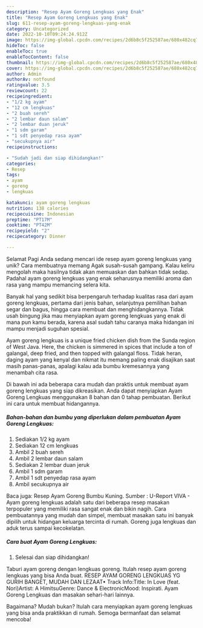```yaml
---
description: "Resep Ayam Goreng Lengkuas yang Enak"
title: "Resep Ayam Goreng Lengkuas yang Enak"
slug: 611-resep-ayam-goreng-lengkuas-yang-enak
category: Uncategorized
date: 2022-10-10T09:24:24.912Z
image: https://img-global.cpcdn.com/recipes/2d6b8c5f252587ae/680x482cq70/ayam-goreng-lengkuas-foto-resep-utama.jpg
hideToc: false
enableToc: true
enableTocContent: false
thumbnail: https://img-global.cpcdn.com/recipes/2d6b8c5f252587ae/680x482cq70/ayam-goreng-lengkuas-foto-resep-utama.jpg
cover: https://img-global.cpcdn.com/recipes/2d6b8c5f252587ae/680x482cq70/ayam-goreng-lengkuas-foto-resep-utama.jpg
author: Admin
authorAv: notfound
ratingvalue: 3.5
reviewcount: 22
recipeingredient:
- "1/2 kg ayam"
- "12 cm lengkuas"
- "2 buah sereh"
- "2 lembar daun salam"
- "2 lembar duan jeruk"
- "1 sdm garam"
- "1 sdt penyedap rasa ayam"
- "secukupnya air"
recipeinstructions:

- "Sudah jadi dan siap dihidangkan!"
categories:
- Resep
tags:
- ayam
- goreng
- lengkuas

katakunci: ayam goreng lengkuas 
nutrition: 138 calories
recipecuisine: Indonesian
preptime: "PT17M"
cooktime: "PT42M"
recipeyield: "2"
recipecategory: Dinner

---
```



Selamat Pagi Anda sedang mencari ide resep ayam goreng lengkuas yang unik? Cara membuatnya memang Agak susah-susah gampang. Kalau keliru mengolah maka hasilnya tidak akan memuaskan dan bahkan tidak sedap. Padahal ayam goreng lengkuas yang enak seharusnya memiliki aroma dan rasa yang mampu memancing selera kita.


Banyak hal yang sedikit bisa berpengaruh terhadap kualitas rasa dari ayam goreng lengkuas, pertama dari jenis bahan, selanjutnya pemilihan bahan segar dan bagus, hingga cara membuat dan menghidangkannya. Tidak usah bingung jika mau menyiapkan ayam goreng lengkuas yang enak di mana pun kamu berada, karena asal sudah tahu caranya maka hidangan ini mampu menjadi suguhan spesial.

Ayam goreng lengkuas is a unique fried chicken dish from the Sunda region of West Java. Here, the chicken is simmered in spices that include a ton of galangal, deep fried, and then topped with galangal floss. Tidak heran, daging ayam yang kenyal dan nikmat itu memang paling enak disajikan saat masih panas-panas, apalagi kalau ada bumbu kremesannya yang menambah cita rasa.


Di bawah ini ada beberapa cara mudah dan praktis untuk membuat ayam goreng lengkuas yang siap dikreasikan. Anda dapat menyiapkan Ayam Goreng Lengkuas menggunakan 8 bahan dan 0 tahap pembuatan. Berikut ini cara untuk membuat hidangannya.

<!--inarticleads1-->

##### Bahan-bahan dan bumbu yang diperlukan dalam pembuatan Ayam Goreng Lengkuas:

1. Sediakan 1/2 kg ayam
1. Sediakan 12 cm lengkuas
1. Ambil 2 buah sereh
1. Ambil 2 lembar daun salam
1. Sediakan 2 lembar duan jeruk
1. Ambil 1 sdm garam
1. Ambil 1 sdt penyedap rasa ayam
1. Ambil secukupnya air


Baca juga: Resep Ayam Goreng Bumbu Kuning. Sumber : U-Report VIVA - Ayam goreng lengkuas adalah satu dari beberapa resep masakan terpopuler yang memiliki rasa sangat enak dan bikin nagih. Cara pembuatannya yang mudah dan simpel, membuat masakan satu ini banyak dipilih untuk hidangan keluarga tercinta di rumah. Goreng juga lengkuas dan aduk terus sampai kecokelatan. 

<!--inarticleads2-->

##### Cara buat Ayam Goreng Lengkuas:


1. Selesai dan siap dihidangkan!

Taburi ayam goreng dengan lengkuas goreng. Itulah resep ayam goreng lengkuas yang bisa Anda buat. RESEP AYAM GORENG LENGKUAS YG GURIH BANGET, MUDAH DAN LEZAAT• Track Info:Title: In Love (feat. Nori)Artist: A HimitsuGenre: Dance &amp; ElectronicMood: Inspirati. Ayam Goreng Lengkuas dan masakan sehari-hari lainnya. 

Bagaimana? Mudah bukan? Itulah cara menyiapkan ayam goreng lengkuas yang bisa anda praktikkan di rumah. Semoga bermanfaat dan selamat mencoba!
